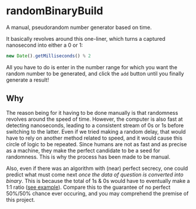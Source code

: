 # randomBinaryBuild
A manual, pseudorandom number generator based on time.

It basically revolves around this one-liner, which turns a captured nanosecond into either a 0 or 1:
```JavaScript
new Date().getMilliseconds() % 2
```

All you have to do is enter in the number range for which you want the random number to be generated, and click the `add` button until you finally generate a result!

Why
-
The reason being for it having to be done manually is that randomness revolves around the speed of time. However, the computer is also fast at detecting nanoseconds, leading to a consistent stream of 0s or 1s before switching to the latter. Even if we tried making a random delay, that would have to rely on another method related to speed, and it would cause this circle of logic to be repeated. Since humans are not as fast and as precise as a machine, they make the perfect candidate to be a seed for randomness. This is why the process has been made to be manual.

Also, even if there was an algorithm with (near) perfect secrecy, one could predict what must come next *once the data of question is converted into binary*. This is because the total of 1s & 0s would have to eventually make a 1:1 ratio ([see example](https://qrng.anu.edu.au/)). Compare this to the guarantee of no perfect 50%/50% chance ever occuring, and you may comprehend the premise of this project.
